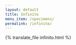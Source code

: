 ```yaml
---
layout: default
title: Infinito
menu_item: /specimens/
permalink: /infinito/
---
```


{% translate_file infinito.html %}
